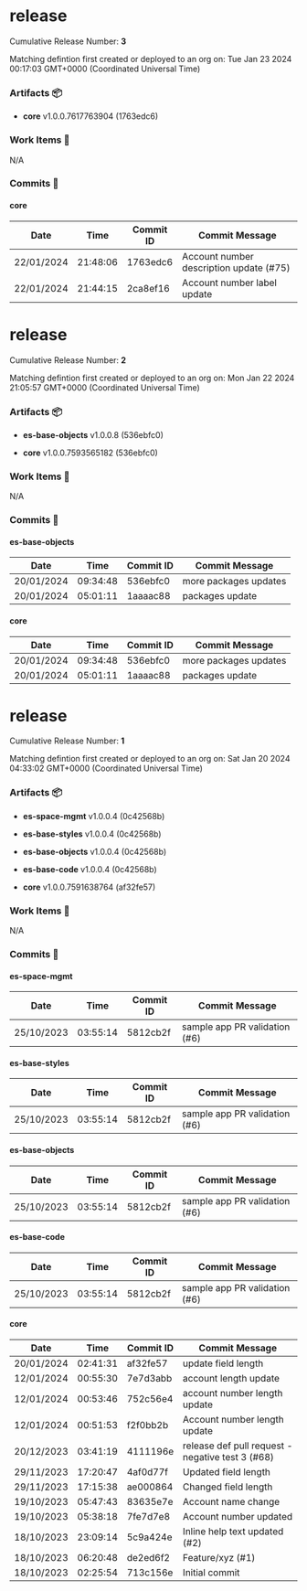 
<a id=7357129dac9a29380e4509287cc694b0df0b4824></a>
# release
 Cumulative Release Number: <b>3</b> 

Matching defintion first created or deployed to an org on: Tue Jan 23 2024 00:17:03 GMT+0000 (Coordinated Universal Time)
 ### Artifacts :package:
- **core**     v1.0.0.7617763904 (1763edc6)

### Work Items :gem:
N/A

### Commits :book:

#### core
| Date       | Time     | Commit ID | Commit Message                          |
| ---------- | -------- | --------- | --------------------------------------- |
| 22/01/2024 | 21:48:06 | 1763edc6  | Account number description update (#75) |
| 22/01/2024 | 21:44:15 | 2ca8ef16  | Account number label update             |

<a id=d8a7b74d874c2b617dd37f0d6637f174f4960579></a>
# release
 Cumulative Release Number: <b>2</b> 

Matching defintion first created or deployed to an org on: Mon Jan 22 2024 21:05:57 GMT+0000 (Coordinated Universal Time)
 ### Artifacts :package:
- **es-base-objects**     v1.0.0.8 (536ebfc0)

- **core**     v1.0.0.7593565182 (536ebfc0)

### Work Items :gem:
N/A

### Commits :book:

#### es-base-objects
| Date       | Time     | Commit ID | Commit Message        |
| ---------- | -------- | --------- | --------------------- |
| 20/01/2024 | 09:34:48 | 536ebfc0  | more packages updates |
| 20/01/2024 | 05:01:11 | 1aaaac88  | packages update       |

#### core
| Date       | Time     | Commit ID | Commit Message        |
| ---------- | -------- | --------- | --------------------- |
| 20/01/2024 | 09:34:48 | 536ebfc0  | more packages updates |
| 20/01/2024 | 05:01:11 | 1aaaac88  | packages update       |

<a id=7f60a5708867bda67e73cd2dfc4e71c024a130fe></a>
# release
 Cumulative Release Number: <b>1</b> 

Matching defintion first created or deployed to an org on: Sat Jan 20 2024 04:33:02 GMT+0000 (Coordinated Universal Time)
 ### Artifacts :package:
- **es-space-mgmt**     v1.0.0.4 (0c42568b)

- **es-base-styles**     v1.0.0.4 (0c42568b)

- **es-base-objects**     v1.0.0.4 (0c42568b)

- **es-base-code**     v1.0.0.4 (0c42568b)

- **core**     v1.0.0.7591638764 (af32fe57)

### Work Items :gem:
N/A

### Commits :book:

#### es-space-mgmt
| Date       | Time     | Commit ID | Commit Message                |
| ---------- | -------- | --------- | ----------------------------- |
| 25/10/2023 | 03:55:14 | 5812cb2f  | sample app PR validation (#6) |

#### es-base-styles
| Date       | Time     | Commit ID | Commit Message                |
| ---------- | -------- | --------- | ----------------------------- |
| 25/10/2023 | 03:55:14 | 5812cb2f  | sample app PR validation (#6) |

#### es-base-objects
| Date       | Time     | Commit ID | Commit Message                |
| ---------- | -------- | --------- | ----------------------------- |
| 25/10/2023 | 03:55:14 | 5812cb2f  | sample app PR validation (#6) |

#### es-base-code
| Date       | Time     | Commit ID | Commit Message                |
| ---------- | -------- | --------- | ----------------------------- |
| 25/10/2023 | 03:55:14 | 5812cb2f  | sample app PR validation (#6) |

#### core
| Date       | Time     | Commit ID | Commit Message                                   |
| ---------- | -------- | --------- | ------------------------------------------------ |
| 20/01/2024 | 02:41:31 | af32fe57  | update field length                              |
| 12/01/2024 | 00:55:30 | 7e7d3abb  | account length update                            |
| 12/01/2024 | 00:53:46 | 752c56e4  | account number length update                     |
| 12/01/2024 | 00:51:53 | f2f0bb2b  | Account number length update                     |
| 20/12/2023 | 03:41:19 | 4111196e  | release def pull request - negative test 3 (#68) |
| 29/11/2023 | 17:20:47 | 4af0d77f  | Updated field length                             |
| 29/11/2023 | 17:15:38 | ae000864  | Changed field length                             |
| 19/10/2023 | 05:47:43 | 83635e7e  | Account name change                              |
| 19/10/2023 | 05:38:18 | 7fe7d7e8  | Account number updated                           |
| 18/10/2023 | 23:09:14 | 5c9a424e  | Inline help text updated (#2)                    |
| 18/10/2023 | 06:20:48 | de2ed6f2  | Feature/xyz (#1)                                 |
| 18/10/2023 | 02:25:54 | 713c156e  | Initial commit                                   |
